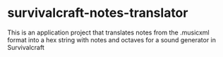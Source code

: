 # survivalcraft-notes-translator
This is an application project that translates notes from the .musicxml format into a hex string with notes and octaves for a sound generator in Survivalcraft
